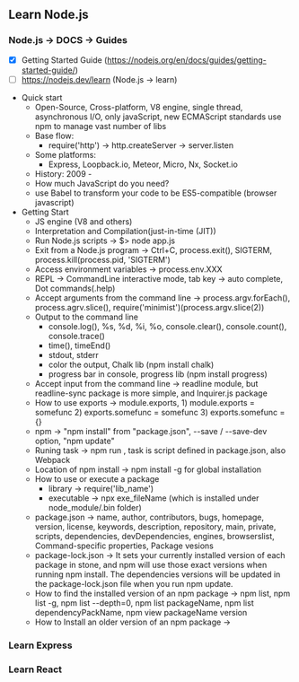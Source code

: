 ## Learn Node.js
### Node.js -> DOCS -> Guides
- [x] Getting Started Guide (https://nodejs.org/en/docs/guides/getting-started-guide/)
- [ ] https://nodejs.dev/learn (Node.js -> learn)
- Quick start
  - Open-Source, Cross-platform, V8 engine, single thread, asynchronous I/O, only javaScript, new ECMAScript standards use npm to manage vast number of libs
  - Base flow:
    - require('http') -> http.createServer -> server.listen
  - Some platforms:
    - Express, Loopback.io, Meteor, Micro, Nx, Socket.io
  - History: 2009 - 
  - How much JavaScript do you need?
  - use Babel to transform your code to be ES5-compatible (browser javascript) 
- Getting Start
  - JS engine (V8 and others)
  - Interpretation and Compilation(just-in-time (JIT))
  - Run Node.js scripts -> $> node app.js
  - Exit from a Node.js program -> Ctrl+C, process.exit(), SIGTERM, process.kill(process.pid, 'SIGTERM')
  - Access environment variables -> process.env.XXX
  - REPL -> CommandLine interactive mode, tab key -> auto complete, Dot commands(.help)
  - Accept arguments from the command line -> process.argv.forEach(), process.agrv.slice(), require('minimist')(process.argv.slice(2))
  - Output to the command line
    - console.log(), %s, %d, %i, %o, console.clear(), console.count(), console.trace()
    - time(), timeEnd()
    - stdout, stderr
    - color the output, Chalk lib (npm install chalk)
    - progress bar in console, progress lib (npm install progress)
  - Accept input from the command line -> readline module, but readline-sync package is more simple, and Inquirer.js package
  - How to use exports -> module.exports, 1) module.exports = somefunc 2) exports.somefunc = somefunc 3) exports.somefunc = {}
  - npm -> "npm install" from "package.json", --save / --save-dev option, "npm update"
  - Runing task -> npm run <task-name>, task is script defined in package.json, also Webpack
  - Location of npm install -> npm install -g <package-name> for global installation
  - How to use or execute a package
    - library    -> require('lib_name') 
    - executable -> npx exe_fileName (which is installed under node_module/.bin folder)
  - package.json -> name, author, contributors, bugs, homepage, version, license, keywords, description, repository, main, private, scripts, dependencies, devDependencies, engines, browserslist, Command-specific properties, Package vesions
  - package-lock.json -> It sets your currently installed version of each package in stone, and npm will use those exact versions when running npm install. The dependencies versions will be updated in the package-lock.json file when you run npm update.
  - How to find the installed version of an npm package -> npm list, npm list -g, npm list --depth=0, npm list packageName, npm list dependencyPackName, npm view packageName version
  - How to Install an older version of an npm package -> 
   
### Learn Express

### Learn React
